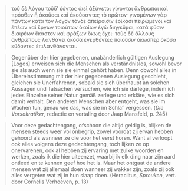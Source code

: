 > τοῦ δὲ λόγου τοῦδ’ ἐόντος ἀιεὶ ἀξύνετοι γίνονται ἄνθρωποι καὶ πρόσθεν ἢ ἀκοῦσαι καὶ ἀκούσαντες τὸ πρῶτον· γινομένων γὰρ πάντων κατὰ τον λόγον τόνδε ἀπείροισιν ἐοίκασι πειρώμενοι καὶ ἐπέων καὶ ἔργων τοιούτων ὁκοίων ἐγὼ διηγεῦμαι, κατὰ φύσιν διαιρέων ἕκαστον καὶ φράζων ὅκως ἔχει· τοὺς δὲ ἄλλους ἀνθρώπους λανθάνει ὁκόσα ἐγερθέντες ποιοῦσιν ὅκωσπερ ὁκόσα εὕδοντες ἐπιλανθάνονται.

> Gegenüber der hier gegebenen, unabänderlich gültigen Auslegung \[Logos\] erweisen sich die Menschen als verständnislos, sowohl bevor sie als auch wenn sie sie einmal gehört haben. Denn obwohl alles in Übereinstimmung mit der hier gegebenen Auslegung geschieht, gleichen sie Unerfahrenen, sobald sie sich überhaupt an solchen Aussagen und Tatsachen versuchen, wie ich sie darlege, indem ich jedes Einzelne seiner Natur gemäß zerlege und erkläre, wie es sich damit verhält. Den anderen Menschen aber entgeht, was sie im Wachen tun, genau wie das, was sie im Schlaf vergessen. (_Die Vorsokratiker_, redactie en vertaling door Jaap Mansfeld, p. 245)

> Voor deze gedachtengang, ofschoon die altijd geldig is, blijken de mensen steeds weer vol onbegrip, zowel voordat zij ervan hebben gehoord als wanneer ze die voor het eerst horen. Want al verloopt ook alles volgens deze gedachtengang, toch lijken ze op onervarenen, ook al hebben zij ervaring met zulke woorden en werken, zoals ik die hier uiteenzet, waarbij ik elk ding naar zijn aard ontleed en te kennen geef hoe het is. Maar het ontgaat de andere mensen wat zij allemaal doen wanneer zij wakker zijn, zoals zij ook alles vergeten wat zij in hun slaap doen. (Heraclitus, _Spreuken_, vert. door Cornelis Verhoeven, p. 13)